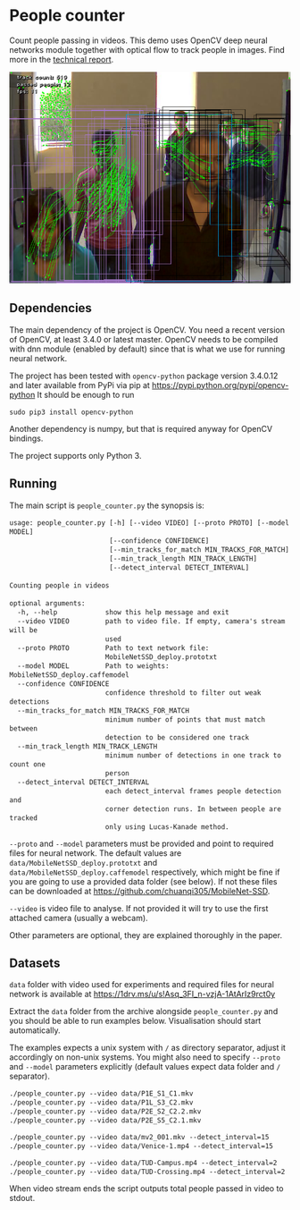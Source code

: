 People counter
==============

Count people passing in videos. This demo uses OpenCV deep neural networks module together with optical flow to track people in images. Find more in the [technical report](https://1drv.ms/b/s!Asq_3FI_n-vzjBEKaKWhpGi50TzJ).

![screenshot from the tracker](screenshot.png)

Dependencies
------------

The main dependency of the project is OpenCV. You need a recent version of OpenCV, at least 3.4.0 or latest master. OpenCV needs to be compiled with dnn module (enabled by default) since that is what we use for running neural network.

The project has been tested with `opencv-python` package version 3.4.0.12 and later available from PyPi via pip at https://pypi.python.org/pypi/opencv-python It should be enough to run

```
sudo pip3 install opencv-python
```

Another dependency is numpy, but that is required anyway for OpenCV bindings.

The project supports only Python 3.

Running
-------

The main script is `people_counter.py` the synopsis is:

```
usage: people_counter.py [-h] [--video VIDEO] [--proto PROTO] [--model MODEL]
                         [--confidence CONFIDENCE]
                         [--min_tracks_for_match MIN_TRACKS_FOR_MATCH]
                         [--min_track_length MIN_TRACK_LENGTH]
                         [--detect_interval DETECT_INTERVAL]

Counting people in videos

optional arguments:
  -h, --help            show this help message and exit
  --video VIDEO         path to video file. If empty, camera's stream will be
                        used
  --proto PROTO         Path to text network file:
                        MobileNetSSD_deploy.prototxt
  --model MODEL         Path to weights: MobileNetSSD_deploy.caffemodel
  --confidence CONFIDENCE
                        confidence threshold to filter out weak detections
  --min_tracks_for_match MIN_TRACKS_FOR_MATCH
                        minimum number of points that must match between
                        detection to be considered one track
  --min_track_length MIN_TRACK_LENGTH
                        minimum number of detections in one track to count one
                        person
  --detect_interval DETECT_INTERVAL
                        each detect_interval frames people detection and
                        corner detection runs. In between people are tracked
                        only using Lucas-Kanade method.
```

`--proto` and `--model` parameters must be provided and point to required files for neural network. The default values are `data/MobileNetSSD_deploy.prototxt` and `data/MobileNetSSD_deploy.caffemodel` respectively, which might be fine if you are going to use a provided data folder (see below). If not these files can be downloaded at https://github.com/chuanqi305/MobileNet-SSD.

`--video` is video file to analyse. If not provided it will try to use the first attached camera (usually a webcam).

Other parameters are optional, they are explained thoroughly in the paper.

Datasets
--------

`data` folder with video used for experiments and required files for neural network is available at https://1drv.ms/u/s!Asq_3FI_n-vzjA-1AtArIz9rct0y

Extract the `data` folder from the archive alongside `people_counter.py` and you should be able to run examples below. Visualisation should start automatically.

The examples expects a unix system with `/` as directory separator, adjust it accordingly on non-unix systems. You might also need to specify `--proto` and `--model` parameters explicitly (default values expect data folder and `/` separator).

```
./people_counter.py --video data/P1E_S1_C1.mkv
./people_counter.py --video data/P1L_S3_C2.mkv
./people_counter.py --video data/P2E_S2_C2.2.mkv
./people_counter.py --video data/P2E_S5_C2.1.mkv
```

```
./people_counter.py --video data/mv2_001.mkv --detect_interval=15
./people_counter.py --video data/Venice-1.mp4 --detect_interval=15
```

```
./people_counter.py --video data/TUD-Campus.mp4 --detect_interval=2
./people_counter.py --video data/TUD-Crossing.mp4 --detect_interval=2
```

When video stream ends the script outputs total people passed in video to stdout.
